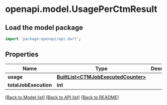# openapi.model.UsagePerCtmResult

## Load the model package
```dart
import 'package:openapi/api.dart';
```

## Properties
Name | Type | Description | Notes
------------ | ------------- | ------------- | -------------
**usage** | [**BuiltList&lt;CTMJobExecutedCounter&gt;**](CTMJobExecutedCounter.md) |  | [optional] 
**totalJobExecution** | **int** |  | [optional] 

[[Back to Model list]](../README.md#documentation-for-models) [[Back to API list]](../README.md#documentation-for-api-endpoints) [[Back to README]](../README.md)



